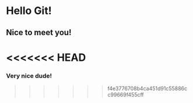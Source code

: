 # Hello Git!
## Nice to meet you!
<<<<<<< HEAD
=======
### Very nice dude!
>>>>>>> f4e3776708b4ca451d91c55886cc99669f455cff
